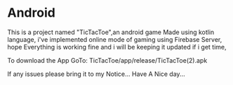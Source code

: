 # Android

This is a project named "TicTacToe",an android game Made using kotlin language,
i've implemented online mode of gaming using Firebase Server,
hope Everything is working fine and i will be keeping it updated if i get time,

To download the App GoTo: TicTacToe/app/release/TicTacToe(2).apk

If any issues please bring it to my Notice...
Have A Nice day...
